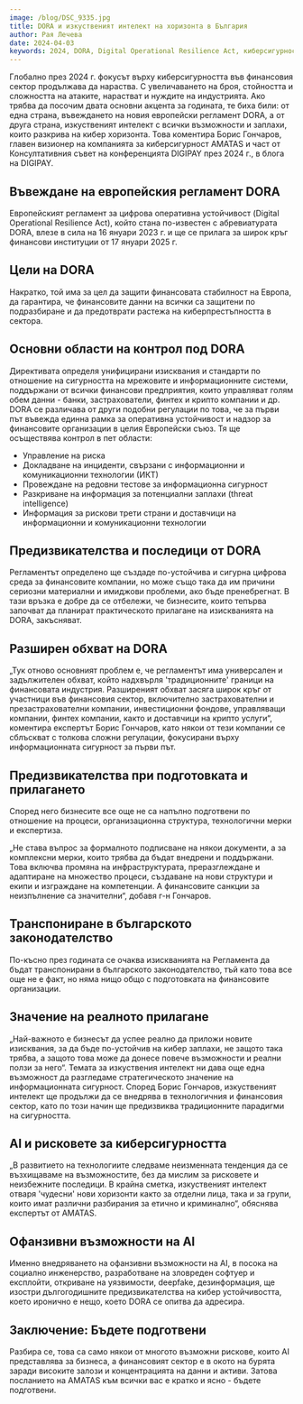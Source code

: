 ```yaml
---
image: /blog/DSC_9335.jpg
title: DORA и изкуственият интелект на хоризонта в България
author: Рая Лечева
date: 2024-04-03
keywords: 2024, DORA, Digital Operational Resilience Act, киберсигурност, финансов сектор, европейски регламент, изкуствен интелект, AI, кибер заплахи, Борис Гончаров, AMATAS, конференция DIGIPAY, финансови институции, финансова стабилност, мрежова сигурност, информационни системи, банки, застрахователи, финтех компании, крипто компании, управление на риска, докладване на инциденти, тестове за сигурност, разузнаване на заплахи, рискови трети страни, доставчици на ИКТ, оперативна устойчивост, Европейски съюз, защита на финансови данни, предотвратяване на киберпрестъпност
---
```


Глобално през 2024 г. фокусът върху киберсигурността във финансовия сектор продължава да нараства. С увеличаването на броя, стойността и сложността на атаките, нарастват и нуждите на индустрията. Ако трябва да посочим двата основни акцента за годината, те биха били: от една страна, въвеждането на новия европейски регламент DORA, а от друга страна, изкуственият интелект с всички възможности и заплахи, които разкрива на кибер хоризонта. Това коментира Борис Гончаров, главен визионер на компанията за киберсигурност AMATAS и част от Консултативния съвет на конференцията DIGIPAY през 2024 г., в блога на DIGIPAY.

## Въвеждане на европейския регламент DORA

Европейският регламент за цифрова оперативна устойчивост (Digital Operational Resilience Act), който стана по-известен с абревиатурата DORA, влезе в сила на 16 януари 2023 г. и ще се прилага за широк кръг финансови институции от 17 януари 2025 г.

## Цели на DORA

Накратко, той има за цел да защити финансовата стабилност на Европа, да гарантира, че финансовите данни на всички са защитени по подразбиране и да предотврати растежа на киберпрестъпността в сектора.

## Основни области на контрол под DORA

Директивата определя унифицирани изисквания и стандарти по отношение на сигурността на мрежовите и информационните системи, поддържани от всички финансови предприятия, които управляват голям обем данни - банки, застрахователи, финтех и крипто компании и др. DORA се различава от други подобни регулации по това, че за първи път въвежда единна рамка за оперативна устойчивост и надзор за финансовите организации в целия Европейски съюз. Тя ще осъществява контрол в пет области:

- Управление на риска
- Докладване на инциденти, свързани с информационни и комуникационни технологии (ИКТ)
- Провеждане на редовни тестове за информационна сигурност
- Разкриване на информация за потенциални заплахи (threat intelligence)
- Информация за рискови трети страни и доставчици на информационни и комуникационни технологии

## Предизвикателства и последици от DORA

Регламентът определено ще създаде по-устойчива и сигурна цифрова среда за финансовите компании, но може също така да им причини сериозни материални и имиджови проблеми, ако бъде пренебрегнат. В тази връзка е добре да се отбележи, че бизнесите, които тепърва започват да планират практическото прилагане на изискванията на DORA, закъсняват.

## Разширен обхват на DORA

„Тук отново основният проблем е, че регламентът има универсален и задължителен обхват, който надхвърля 'традиционните' граници на финансовата индустрия. Разширеният обхват засяга широк кръг от участници във финансовия сектор, включително застрахователни и презастрахователни компании, инвестиционни фондове, управляващи компании, финтех компании, както и доставчици на крипто услуги“, коментира експертът Борис Гончаров, като някои от тези компании се сблъскват с толкова сложни регулации, фокусирани върху информационната сигурност за първи път.

## Предизвикателства при подготовката и прилагането

Според него бизнесите все още не са напълно подготвени по отношение на процеси, организационна структура, технологични мерки и експертиза.

„Не става въпрос за формалното подписване на някои документи, а за комплексни мерки, които трябва да бъдат внедрени и поддържани. Това включва промяна на инфраструктурата, преразглеждане и адаптиране на множество процеси, създаване на нови структури и екипи и изграждане на компетенции. А финансовите санкции за неизпълнение са значителни“, добавя г-н Гончаров.

## Транспониране в българското законодателство

По-късно през годината се очаква изискванията на Регламента да бъдат транспонирани в българското законодателство, тъй като това все още не е факт, но няма нищо общо с подготовката на финансовите организации.

## Значение на реалното прилагане

„Най-важното е бизнесът да успее реално да приложи новите изисквания, за да бъде по-устойчив на кибер заплахи, не защото така трябва, а защото това може да донесе повече възможности и реални ползи за него“. Темата за изкуствения интелект ни дава още една възможност да разгледаме стратегическото значение на информационната сигурност. Според Борис Гончаров, изкуственият интелект ще продължи да се внедрява в технологичния и финансовия сектор, като по този начин ще предизвиква традиционните парадигми на сигурността.

## AI и рисковете за киберсигурността

„В развитието на технологиите следваме неизменната тенденция да се възхищаваме на възможностите, без да мислим за рисковете и неизбежните последици. В крайна сметка, изкуственият интелект отваря 'чудесни' нови хоризонти както за отделни лица, така и за групи, които имат различни разбирания за етично и криминално“, обяснява експертът от AMATAS.

## Офанзивни възможности на AI

Именно внедряването на офанзивни възможности на AI, в посока на социално инженерство, разработване на зловреден софтуер и експлойти, откриване на уязвимости, deepfake, дезинформация, ще изостри дългогодишните предизвикателства на кибер устойчивостта, което иронично е нещо, което DORA се опитва да адресира.

## Заключение: Бъдете подготвени

Разбира се, това са само някои от многото възможни рискове, които AI представлява за бизнеса, а финансовият сектор е в окото на бурята заради високите залози и концентрацията на данни и активи. Затова посланието на AMATAS към всички вас е кратко и ясно - бъдете подготвени.
